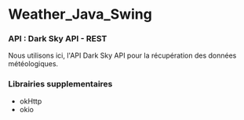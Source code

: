# Weather_Java_Swing


### API : Dark Sky API - REST
Nous utilisons ici, l'API Dark Sky API pour la récupération des données météologiques.

### Librairies supplementaires
* okHttp
* okio
